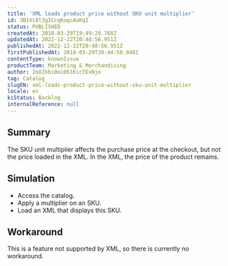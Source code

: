 ```yaml
---
title: 'XML loads product price without SKU unit multiplier'
id: 3B1Vi8l3gICcqKuqcAoKqI
status: PUBLISHED
createdAt: 2018-03-29T19:49:29.768Z
updatedAt: 2022-12-22T20:48:56.951Z
publishedAt: 2022-12-22T20:48:56.951Z
firstPublishedAt: 2018-03-29T20:44:50.940Z
contentType: knownIssue
productTeam: Marketing & Merchandising
author: 2mXZkbi0oi061KicTExNjo
tag: Catalog
slugEN: xml-loads-product-price-without-sku-unit-multiplier
locale: en
kiStatus: Backlog
internalReference: null
---
```


## Summary

The SKU unit multiplier affects the purchase price at the checkout, but not the price loaded in the XML. In the XML, the price of the product remains.

## Simulation

- Access the catalog.
- Apply a multiplier on an SKU.
- Load an XML that displays this SKU.

## Workaround

This is a feature not supported by XML, so there is currently no workaround.

